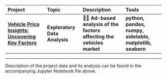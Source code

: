 

|Project|Topic|Description|Tools|
|:----------|:--------|:------------------------------------------------------------|:-------------|
|[**Vehicle Price Insights: Uncovering Key Factors**]()|**Exploratory Data Analysis**|📰🚗 **Ad-based analysis of the factors affecting the vehicles market** |**python, pandas, numpy, sidetable, matplotlib,  seaborn**|  

***

Description of the project data and its analysis can be found in the accompanying Jupyter Notebook file above.
